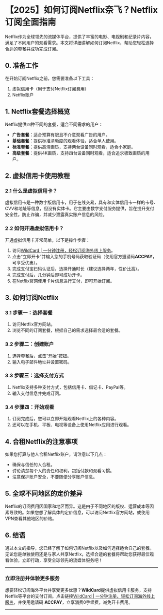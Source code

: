 # 【2025】如何订阅Netflix奈飞？Netflix订阅全面指南

Netflix作为全球领先的流媒体平台，提供了丰富的电影、电视剧和纪录片内容，满足了不同用户的观看需求。本文将详细讲解如何订阅Netflix，帮助您轻松选择合适的套餐并成功完成订阅。

## 0. 准备工作

在开始订阅Netflix之前，您需要准备以下工具：

1. 虚拟信用卡（用于支付Netflix订阅费用）
2. Netflix账户

## 1. Netflix套餐选择概览

Netflix提供四种不同的套餐，适合不同需求的用户：

- **广告套餐**：适合预算有限且不介意观看广告的用户。
- **基础套餐**：提供标准清晰度的观看体验，适合单人使用。
- **标准套餐**：提供高清画质，支持两台设备同时观看，适合小家庭。
- **高级套餐**：提供4K画质，支持四台设备同时观看，适合追求极致画质的用户。

## 2. 虚拟信用卡使用教程

### 2.1 什么是虚拟信用卡？

虚拟信用卡是一种数字版信用卡，用于在线交易，具有和实体信用卡一样的卡号、CVV和地址等信息，但没有实体卡。它主要由数字支付服务提供，旨在提升支付安全性，防止诈骗，并减少泄露真实账户信息的风险。

### 2.2 如何开通虚拟信用卡？

开通虚拟信用卡非常简单，以下是操作步骤：

1. 访问[WildCard | 一分钟注册，轻松订阅海外线上服务](https://bit.ly/bewildcard)。
2. 点击“立即开卡”并输入您的手机号码获取验证码（使用官方邀请码**ACCPAY**，可享受优惠）。
3. 完成支付宝扫码认证后，选择开通时长（建议选择两年，性价比高）。
4. 完成支付后，几分钟后即可成功开卡。
5. 在Netflix官网使用卡片信息进行支付，即可开始订阅。


## 3. 如何订阅Netflix

### 3.1 步骤一：选择套餐

1. 访问Netflix官方网站。
2. 浏览不同的订阅套餐，根据自己的需求选择最合适的套餐。

### 3.2 步骤二：创建账户

1. 选择套餐后，点击“开始”按钮。
2. 输入电子邮件地址并设置密码。

### 3.3 步骤三：选择支付方式

1. Netflix支持多种支付方式，包括信用卡、借记卡、PayPal等。
2. 输入支付信息并完成订阅。

### 3.4 步骤四：开始观看

1. 订阅完成后，您可以立即开始观看Netflix上的各种内容。
2. 还可以在手机、平板、电视等设备上使用Netflix应用进行观看。

## 4. 合租Netflix的注意事项

如果您打算与他人合租Netflix账户，请注意以下几点：

- 确保与信任的人合租。
- 讨论清楚每个人的责任和权利，包括付款和观看习惯。
- 注意保护账户安全，不要随便分享账户信息。

## 5. 全球不同地区的定价差异

Netflix的订阅费用因国家和地区而异。这是由于不同地区的版权、运营成本等因素导致的。如果您想了解具体的定价信息，可以访问Netflix官方网站，或使用VPN查看其他地区的价格。

## 6. 结语

通过本文的指导，您已经了解了如何订阅Netflix以及如何选择适合自己的套餐。无论您是单独使用还是与家人共享Netflix，选择合适的套餐将帮助您获得最佳观看体验。立即行动，享受全球领先的流媒体服务吧！

---

### 立即注册并体验更多服务

想要轻松订阅海外平台并享受更多优惠？**WildCard**提供虚拟信用卡服务，支持Netflix等平台的支付订阅。点击链接[WildCard | 一分钟注册，轻松订阅海外线上服务](https://bit.ly/bewildcard)，并使用邀请码 **ACCPAY**，立享消费0手续费，减免开卡费用。

---

